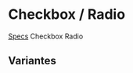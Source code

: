 # Checkbox / Radio
[Specs](https://www.sketch.com/s/6034ddd9-a0d3-4844-adda-bd4c821f24b1/a/aK34ez)
<GithubLink componentPath="Form/Checkbox.vue">Checkbox</GithubLink>
<GithubLink componentPath="Form/Radio.vue">Radio</GithubLink>
<GithubLink docPath="form/CheckboxRadio.md" />

## Variantes

<Checkbox-VariantsExample />

<GithubLink examplePath="form/Checkbox-VariantsExample.vue" />
